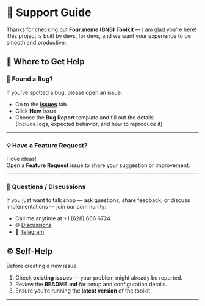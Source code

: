 # 💬 Support Guide

Thanks for checking out **Four.meme (BNB) Toolkit** — I am glad you’re here!  
This project is built by devs, for devs, and we want your experience to be smooth and productive.


## 🧭 Where to Get Help

### 🐛 Found a Bug?
If you’ve spotted a bug, please open an issue:
- Go to the **[Issues](../../issues)** tab
- Click **New Issue**
- Choose the **Bug Report** template and fill out the details  
  (Include logs, expected behavior, and how to reproduce it)

---

### 💡 Have a Feature Request?
I love ideas!  
Open a **Feature Request** issue to share your suggestion or improvement.

---

### 💬 Questions / Discussions
If you just want to talk shop — ask questions, share feedback, or discuss implementations — join our community:
- Call me anytime at +1 (628) 666 6724.
- 🌐 [Discussions](../../discussions)
- 💬 [Telegram](https://t.me/angel001000010100)


## ⚙️ Self-Help

Before creating a new issue:
1. Check **existing issues** — your problem might already be reported.  
2. Review the **README.md** for setup and configuration details.  
3. Ensure you’re running the **latest version** of the toolkit.

---